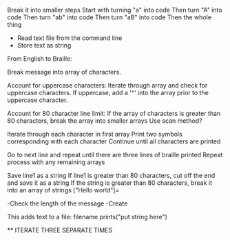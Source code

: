 Break it into smaller steps
Start with turning "a" into code
Then turn "A" into code
Then turn "ab" into code
Then turn "aB" into code
Then the whole thing


- Read text file from the command line
- Store text as string

From English to Braille:

Break message into array of characters.

Account for uppercase characters:
Iterate through array and check for uppercase characters.
If uppercase, add a '^' into the array prior to the uppercase character.

Account for 80 character line limit:
If the array of characters is greater than 80 characters, break the array into smaller arrays
Use scan method?


<!-- If the letter is capitalized && the key is hash[array[0]] or hash[array[1]], add ".." and the corresponding characters
Elsif the letter is capitalized && the key is hash[array[2]], add ".0" and the corresponding characters
Else: -->

Iterate through each character in first array
Print two symbols corresponding with each character
Continue until all characters are printed

Go to next line and repeat until there are three lines of braille printed
Repeat process with any remaining arrays

Save line1 as a string
If line1 is greater than 80 characters, cut off the end and save it as a string
If the string is greater than 80 characters, break it into an array of strings
["Hello world"]=






-Check the length of the message
-Create

This adds text to a file:
filename.prints("put string here")


** ITERATE THREE SEPARATE TIMES
